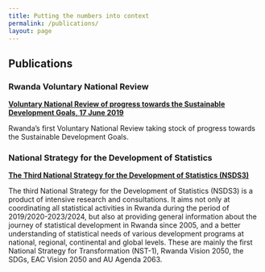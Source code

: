 ```yaml
---
title: Putting the numbers into context
permalink: /publications/
layout: page
---
```

## Publications

### Rwanda Voluntary National Review 
**[Voluntary National Review of progress towards the Sustainable Development Goals, 17 June 2019](https://sustainabledevelopment.un.org/content/documents/23432Rwanda_2019_VNR_Final_Draft___17_06_2019.pdf)**

Rwanda’s first Voluntary National Review taking stock of progress towards the Sustainable Development Goals.

### National Strategy for the Development of Statistics
**[The Third National Strategy for the Development of Statistics (NSDS3)](http://statistics.gov.rw/publication/nsds3)** 

The third National Strategy for the Development of Statistics (NSDS3) is a product of intensive research and consultations. It aims not only at coordinating all statistical activities in Rwanda during the period of 2019/2020-2023/2024, but also at providing general information about the journey of statistical development in Rwanda since 2005, and a better understanding of statistical needs of various development programs at national, regional, continental and global levels. These are mainly the first National Strategy for Transformation (NST-1), Rwanda Vision 2050, the SDGs, EAC Vision 2050 and AU Agenda 2063.
